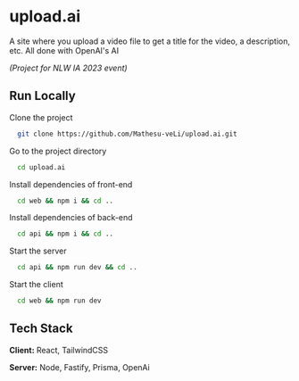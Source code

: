 # upload.ai

A site where you upload a video file to get a title for the video, a description, etc.
All done with OpenAI's AI

*(Project for NLW IA 2023 event)*
## Run Locally

Clone the project

```bash
  git clone https://github.com/Mathesu-veLi/upload.ai.git
```

Go to the project directory

```bash
  cd upload.ai
```

Install dependencies of front-end

```bash
  cd web && npm i && cd ..
```

Install dependencies of back-end

```bash
  cd api && npm i && cd ..
```


Start the server

```bash
  cd api && npm run dev && cd ..
```

Start the client

```bash
  cd web && npm run dev
```

## Tech Stack

**Client:** React, TailwindCSS

**Server:** Node, Fastify, Prisma, OpenAi

